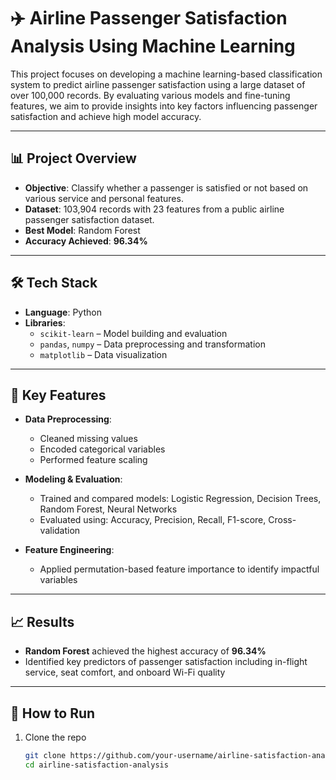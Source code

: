 # ✈️ Airline Passenger Satisfaction Analysis Using Machine Learning

This project focuses on developing a machine learning-based classification system to predict airline passenger satisfaction using a large dataset of over 100,000 records. By evaluating various models and fine-tuning features, we aim to provide insights into key factors influencing passenger satisfaction and achieve high model accuracy.

---

## 📊 Project Overview

- **Objective**: Classify whether a passenger is satisfied or not based on various service and personal features.
- **Dataset**: 103,904 records with 23 features from a public airline passenger satisfaction dataset.
- **Best Model**: Random Forest  
- **Accuracy Achieved**: **96.34%**

---

## 🛠 Tech Stack

- **Language**: Python  
- **Libraries**:  
  - `scikit-learn` – Model building and evaluation  
  - `pandas`, `numpy` – Data preprocessing and transformation  
  - `matplotlib` – Data visualization  

---

## 📌 Key Features

- **Data Preprocessing**:  
  - Cleaned missing values  
  - Encoded categorical variables  
  - Performed feature scaling

- **Modeling & Evaluation**:  
  - Trained and compared models: Logistic Regression, Decision Trees, Random Forest, Neural Networks  
  - Evaluated using: Accuracy, Precision, Recall, F1-score, Cross-validation

- **Feature Engineering**:  
  - Applied permutation-based feature importance to identify impactful variables

---

## 📈 Results

- **Random Forest** achieved the highest accuracy of **96.34%**
- Identified key predictors of passenger satisfaction including in-flight service, seat comfort, and onboard Wi-Fi quality

---

## 🧪 How to Run

1. Clone the repo  
   ```bash
   git clone https://github.com/your-username/airline-satisfaction-analysis.git
   cd airline-satisfaction-analysis
